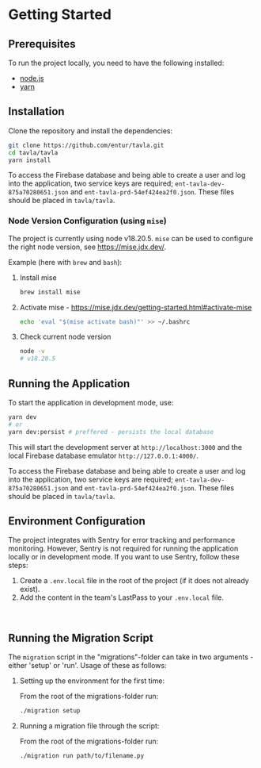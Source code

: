 # Getting Started

## Prerequisites

To run the project locally, you need to have the following installed:

-   [node.js](https://nodejs.org/)
-   [yarn](https://yarnpkg.com/)

## Installation

Clone the repository and install the dependencies:

```bash
git clone https://github.com/entur/tavla.git
cd tavla/tavla
yarn install
```

To access the Firebase database and being able to create a user and log into the application, two service keys are required; `ent-tavla-dev-875a70280651.json` and `ent-tavla-prd-54ef424ea2f0.json`. These files should be placed in `tavla/tavla`.

### Node Version Configuration (using `mise`)

The project is currently using node v18.20.5. `mise` can be used to configure the right node version, see https://mise.jdx.dev/.

Example (here with `brew` and `bash`):

1. Install mise

    ```bash
    brew install mise
    ```

2. Activate mise - https://mise.jdx.dev/getting-started.html#activate-mise

    ```bash
    echo 'eval "$(mise activate bash)"' >> ~/.bashrc
    ```

3. Check current node version
    ```bash
    node -v
    # v18.20.5
    ```

## Running the Application

To start the application in development mode, use:

```bash
yarn dev
# or
yarn dev:persist # preffered - persists the local database
```

This will start the development server at `http://localhost:3000` and the local Firebase database emulator `http://127.0.0.1:4000/`.

To access the Firebase database and being able to create a user and log into the application, two service keys are required; `ent-tavla-dev-875a70280651.json` and `ent-tavla-prd-54ef424ea2f0.json`. These files should be placed in `tavla/tavla`.

## Environment Configuration

The project integrates with Sentry for error tracking and performance monitoring. However, Sentry is not required for running the application locally or in development mode. If you want to use Sentry, follow these steps:

1. Create a `.env.local` file in the root of the project (if it does not already exist).
2. Add the content in the team's LastPass to your `.env.local` file.

<br />

## Running the Migration Script

The `migration` script in the "migrations"-folder can take in two arguments - either 'setup' or 'run'. Usage of these as follows:

1. Setting up the environment for the first time:

    From the root of the migrations-folder run:

    ```bash
    ./migration setup
    ```

2. Running a migration file through the script:

    From the root of the migrations-folder run:

    ```bash
    ./migration run path/to/filename.py
    ```
